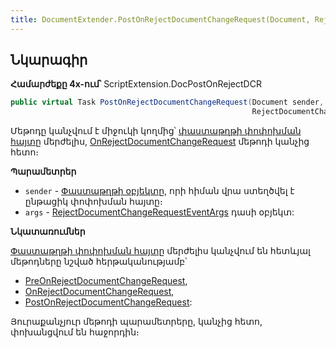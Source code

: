 ```yaml
---
title: DocumentExtender.PostOnRejectDocumentChangeRequest(Document, RejectDocumentChangeRequestEventArgs) մեթոդ
---
```


## Նկարագիր

**Համարժեքը 4x-ում՝** ScriptExtension.DocPostOnRejectDCR

```c#
public virtual Task PostOnRejectDocumentChangeRequest(Document sender, 
                                                      RejectDocumentChangeRequestEventArgs args)
```

Մեթոդը կանչվում է միջուկի կողմից՝ [փաստաթղթի փոփոխման հայտը](../../../server_api/types/DocumentChangeRequest.md) մերժելիս, [OnRejectDocumentChangeRequest](../../../server_api/definitions/document/OnRejectDocumentChangeRequest.md) մեթոդի կանչից հետո։

**Պարամետրեր**

* `sender` - [Փաստաթղթի օբյեկտը](../../../server_api/definitions/document.md), որի հիման վրա ստեղծվել է ընթացիկ փոփոխման հայտը։
* `args` - [RejectDocumentChangeRequestEventArgs](../../../server_api/types/args/RejectDocumentChangeRequestEventArgs.md) դասի օբյեկտ:

**Նկատառումներ**

[Փաստաթղթի փոփոխման հայտը](../../../server_api/types/DocumentChangeRequest.md) մերժելիս կանչվում են հետևյալ մեթոդները նշված հերթականությամբ՝ 
* [PreOnRejectDocumentChangeRequest](PreOnRejectDocumentChangeRequest.md),
* [OnRejectDocumentChangeRequest](../../../server_api/definitions/document/OnRejectDocumentChangeRequest.md),
* [PostOnRejectDocumentChangeRequest](PostOnRejectDocumentChangeRequest.md):

Յուրաքանչյուր մեթոդի պարամետրերը, կանչից հետո, փոխանցվում են հաջորդին։